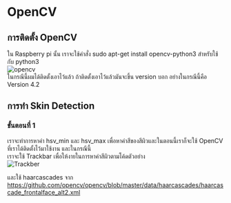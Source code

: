 # OpenCV
## การติดตั้ง OpenCV
   ใน Raspberry pi นั้น เราจะใช้คำสั่ง sudo apt-get install opencv-python3 สำหรับใช้กับ python3  
   ![opencv](https://user-images.githubusercontent.com/46487715/110500618-fa6daa80-812b-11eb-9609-9f23f039b1d3.png)  
   ในกรณีนี้ผมได้ติดตั้งเอาไว้แล้ว ถ้าติดตั้งเอาไว้แล้วมันจะขึ้น version บอก อย่างในกรณีนี้คือ Version 4.2
## การทำ Skin Detection  
 ### ขั้นตอนที่ 1
   เราจะทำการหาค่า hsv_min และ hsv_max เพื่อหาค่าสีของสีผิวและในตอนนี้เราก็จะใช้ OpenCV ที่เราได้ติดตั้งไว้มาใช้งาน และในกรณีนี้  
   เราจะใช้ Trackbar เพื่อให้งายในการหาค่าสีผิวตามโค้ดตัวอย่าง  
   ![Trackber](https://user-images.githubusercontent.com/46487715/110504429-bd0b1c00-812f-11eb-9a09-dd4bea416998.png)  
   
   และใช้ haarcascades จาก https://github.com/opencv/opencv/blob/master/data/haarcascades/haarcascade_frontalface_alt2.xml
   
